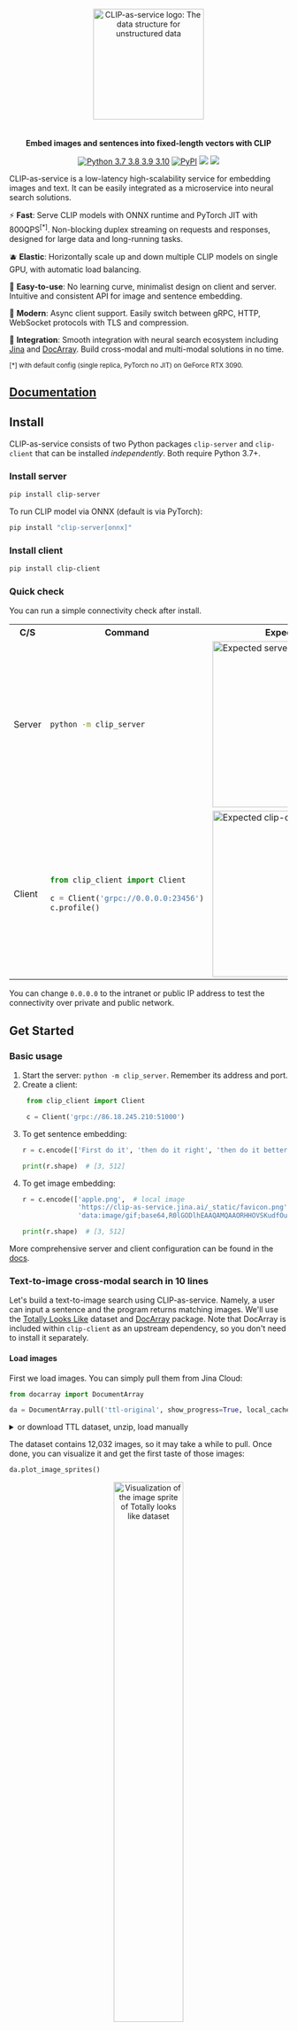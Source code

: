 <p align="center">
<br>
<br>
<br>
<img src="https://github.com/jina-ai/clip-as-service/blob/main/docs/_static/logo-light.svg?raw=true" alt="CLIP-as-service logo: The data structure for unstructured data" width="200px">
<br>
<br>
<br>
<b>Embed images and sentences into fixed-length vectors with CLIP</b>
</p>

<p align=center>
<a href="https://pypi.org/project/clip_server/"><img src="https://github.com/jina-ai/jina/blob/master/.github/badges/python-badge.svg?raw=true" alt="Python 3.7 3.8 3.9 3.10" title="CLIP-as-service supports Python 3.7 and above"></a>
<a href="https://pypi.org/project/clip_server/"><img src="https://img.shields.io/pypi/v/clip_server?color=%23099cec&amp;label=PyPI&amp;logo=pypi&amp;logoColor=white" alt="PyPI"></a>
<a href="https://slack.jina.ai"><img src="https://img.shields.io/badge/Slack-2.7k%2B-blueviolet?logo=slack&amp;logoColor=white"></a>
<a href="https://codecov.io/gh/jina-ai/clip-as-service"><img src="https://codecov.io/gh/jina-ai/clip-as-service/branch/main/graph/badge.svg?token=M7aC0FgIqd"/></a>
</p>

<!-- start elevator-pitch -->

CLIP-as-service is a low-latency high-scalability service for embedding images and text. It can be easily integrated as a microservice into neural search solutions.

⚡ **Fast**: Serve CLIP models with ONNX runtime and PyTorch JIT with 800QPS<sup>[*]</sup>. Non-blocking duplex streaming on requests and responses, designed for large data and long-running tasks. 

🫐 **Elastic**: Horizontally scale up and down multiple CLIP models on single GPU, with automatic load balancing.

🐥 **Easy-to-use**: No learning curve, minimalist design on client and server. Intuitive and consistent API for image and sentence embedding. 

👒 **Modern**: Async client support. Easily switch between gRPC, HTTP, WebSocket protocols with TLS and compression.

🍱 **Integration**: Smooth integration with neural search ecosystem including [Jina](https://github.com/jina-ai/jina) and [DocArray](https://github.com/jina-ai/docarray). Build cross-modal and multi-modal solutions in no time. 

<sup>[*] with default config (single replica, PyTorch no JIT) on GeForce RTX 3090. </sup>

<!-- end elevator-pitch -->

## [Documentation](https://clip-as-service.jina.ai)

## Install

CLIP-as-service consists of two Python packages `clip-server` and `clip-client` that can be installed _independently_. Both require Python 3.7+. 

### Install server

```bash
pip install clip-server
```

To run CLIP model via ONNX (default is via PyTorch):

```bash
pip install "clip-server[onnx]"
```

### Install client

```bash
pip install clip-client
```

### Quick check

You can run a simple connectivity check after install.


<table>
<tr>
<th> C/S </th> 
<th> Command </th> 
<th> Expect output </th>
</tr>
<tr>
<td>
Server
</td>
<td> 

```bash
python -m clip_server
```
     
</td>
<td>

<img src="https://github.com/jina-ai/clip-as-service/blob/main/.github/README-img/server-output.svg?raw=true" alt="Expected server output" width="300px">

</td>
</tr>
<tr>
<td>
Client
</td>
<td> 

```python
from clip_client import Client

c = Client('grpc://0.0.0.0:23456')
c.profile()
```
     
</td>
<td>

<img src="https://github.com/jina-ai/clip-as-service/blob/main/.github/README-img/pyclient-output.svg?raw=true" alt="Expected clip-client output" width="300px">

</td>
</tr>
</table>


You can change `0.0.0.0` to the intranet or public IP address to test the connectivity over private and public network. 


## Get Started

### Basic usage

1. Start the server: `python -m clip_server`. Remember its address and port.
2. Create a client:
   ```python
    from clip_client import Client
   
    c = Client('grpc://86.18.245.210:51000')
    ```
3. To get sentence embedding:
    ```python    
    r = c.encode(['First do it', 'then do it right', 'then do it better'])
    
    print(r.shape)  # [3, 512] 
    ```
4. To get image embedding:
    ```python    
    r = c.encode(['apple.png',  # local image 
                  'https://clip-as-service.jina.ai/_static/favicon.png',  # remote image
                  'data:image/gif;base64,R0lGODlhEAAQAMQAAORHHOVSKudfOulrSOp3WOyDZu6QdvCchPGolfO0o/XBs/fNwfjZ0frl3/zy7////wAAAAAAAAAAAAAAAAAAAAAAAAAAAAAAAAAAAAAAAAAAAAAAAAAAAAAAAAAAAAAAACH5BAkAABAALAAAAAAQABAAAAVVICSOZGlCQAosJ6mu7fiyZeKqNKToQGDsM8hBADgUXoGAiqhSvp5QAnQKGIgUhwFUYLCVDFCrKUE1lBavAViFIDlTImbKC5Gm2hB0SlBCBMQiB0UjIQA7'])  # in image URI
    
    print(r.shape)  # [3, 512]
    ```

More comprehensive server and client configuration can be found in the [docs](https://clip-as-service.jina.ai/).

### Text-to-image cross-modal search in 10 lines

Let's build a text-to-image search using CLIP-as-service. Namely, a user can input a sentence and the program returns matching images. We'll use the [Totally Looks Like](https://sites.google.com/view/totally-looks-like-dataset) dataset and [DocArray](https://github.com/jina-ai/docarray) package. Note that DocArray is included within `clip-client` as an upstream dependency, so you don't need to install it separately.

#### Load images

First we load images. You can simply pull them from Jina Cloud:

```python
from docarray import DocumentArray

da = DocumentArray.pull('ttl-original', show_progress=True, local_cache=True)
```

<details>
<summary>or download TTL dataset, unzip, load manually</summary>

Alternatively, you can go to [Totally Looks Like](https://sites.google.com/view/totally-looks-like-dataset) official website, unzip and load images:

```python
from docarray import DocumentArray

da = DocumentArray.from_files(['left/*.jpg', 'right/*.jpg'])
```

</details>

The dataset contains 12,032 images, so it may take a while to pull. Once done, you can visualize it and get the first taste of those images:

```python
da.plot_image_sprites()
```

<p align="center">
<img src="https://github.com/jina-ai/clip-as-service/blob/main/.github/README-img/ttl-image-sprites.png?raw=true" alt="Visualization of the image sprite of Totally looks like dataset" width="50%">
</p>

#### Encode images

Start the server with `python -m clip_server`. Let's say it's at `86.18.245.210:51000` with `GRPC` protocol (you will get this information after running the server).

Create a Python client script:

```python
from clip_client import Client

c = Client(server='grpc://86.18.245.210:51000')

da = c.encode(da, show_progress=True)
```

Depending on your GPU and client-server network, it may take a while to embed 12K images. In my case, it took about two minutes.

<details>
<summary>Download the pre-encoded dataset</summary>

If you're impatient or don't have a GPU, waiting can be Hell. In this case, you can simply pull our pre-encoded image dataset:

```python
from docarray import DocumentArray

da = DocumentArray.pull('ttl-embedding', show_progress=True, local_cache=True)
```

</details>

#### Search via sentence 

Let's build a simple prompt to allow a user to type sentence:

```python
while True:
    vec = c.encode([input('sentence> ')])
    r = da.find(query=vec, limit=9)
    r.plot_image_sprites()
```

#### Showcase

Now you can input arbitrary English sentences and view the top-9 matching images. Search is fast and instinctive. Let's have some fun:

<table>
<tr>
<th> "a happy potato" </th> 
<th> "a super evil AI" </th> 
<th> "a guy enjoying his burger" </th>
</tr>
<tr>
<td>

<p align="center">
<img src="https://github.com/jina-ai/clip-as-service/blob/main/.github/README-img/a-happy-potato.png?raw=true" alt="Visualization of the image sprite of Totally looks like dataset" width="100%">
</p>

</td>
<td>

<p align="center">
<img src="https://github.com/jina-ai/clip-as-service/blob/main/.github/README-img/a-super-evil-AI.png?raw=true" alt="Visualization of the image sprite of Totally looks like dataset" width="100%">
</p>

</td>
<td>

<p align="center">
<img src="https://github.com/jina-ai/clip-as-service/blob/main/.github/README-img/a-guy-enjoying-his-burger.png?raw=true" alt="Visualization of the image sprite of Totally looks like dataset" width="100%">
</p>

</td>
</tr>
</table>


<table>
<tr>
<th> "professor cat is very serious" </th> 
<th> "an ego engineer lives with parent" </th> 
<th> "there will be no tomorrow so lets eat unhealthy" </th>
</tr>
<tr>
<td>

<p align="center">
<img src="https://github.com/jina-ai/clip-as-service/blob/main/.github/README-img/professor-cat-is-very-serious.png?raw=true" alt="Visualization of the image sprite of Totally looks like dataset" width="100%">
</p>

</td>
<td>

<p align="center">
<img src="https://github.com/jina-ai/clip-as-service/blob/main/.github/README-img/an-ego-engineer-lives-with-parent.png?raw=true" alt="Visualization of the image sprite of Totally looks like dataset" width="100%">
</p>

</td>
<td>

<p align="center">
<img src="https://github.com/jina-ai/clip-as-service/blob/main/.github/README-img/there-will-be-no-tomorrow-so-lets-eat-unhealthy.png?raw=true" alt="Visualization of the image sprite of Totally looks like dataset" width="100%">
</p>

</td>
</tr>
</table>

Let's save the embedding result for our next example: 

```python
da.save_binary('ttl-image')
```

### Image-to-text cross-modal search in 10 Lines

We can also switch the input and output of the last program to achieve image-to-text search. Precisely, given a query image find the sentence that best describes the image.

Let's use all sentences from the book "Pride and Prejudice". 

```python
from docarray import Document, DocumentArray

d = Document(uri='https://www.gutenberg.org/files/1342/1342-0.txt').load_uri_to_text()
da = DocumentArray(
    Document(text=s.strip()) for s in d.text.replace('\r\n', '').split('.') if s.strip()
)
```

Let's look at what we got:

```python
da.summary()
```

```text
            Documents Summary            
                                         
  Length                 6403            
  Homogenous Documents   True            
  Common Attributes      ('id', 'text')  
                                         
                     Attributes Summary                     
                                                            
  Attribute   Data type   #Unique values   Has empty value  
 ────────────────────────────────────────────────────────── 
  id          ('str',)    6403             False            
  text        ('str',)    6030             False            
```

#### Encode sentences

Now encode these 6,403 sentences, it may take 10 seconds or less depending on your GPU and network: 

```python
from clip_client import Client

c = Client('grpc://86.18.245.210:51000')

r = c.encode(da, show_progress=True)
```

<details>
<summary>Download the pre-encoded dataset</summary>

Again, for people who are impatient or don't have a GPU, we have prepared a pre-encoded text dataset:

```python
from docarray import DocumentArray

da = DocumentArray.pull('ttl-textual', show_progress=True, local_cache=True)
```

</details>

#### Search via image

Let's load our previously stored image embedding, randomly sample 10 image Documents, then find top-1 nearest neighbour of each.

```python
from docarray import DocumentArray

img_da = DocumentArray.load_binary('ttl-image')

for d in img_da.sample(10):
    print(da.find(d.embedding, limit=1)[0].text)
```

#### Showcase

Fun time! Note, unlike the previous example, here the input is an image and the sentence is the output. All sentences come from the book "Pride and Prejudice". 

<table>
<tr>
<td>
<p align="center">
<img src="https://github.com/jina-ai/clip-as-service/blob/main/.github/README-img/Besides,-there-was-truth-in-his-looks.png?raw=true" alt="Visualization of the image sprite of Totally looks like dataset" height="100px">
</p>


</td>
<td>

<p align="center">
<img src="https://github.com/jina-ai/clip-as-service/blob/main/.github/README-img/Gardiner-smiled.png?raw=true" alt="Visualization of the image sprite of Totally looks like dataset" height="100px">
</p>

</td>
<td>

<p align="center">
<img src="https://github.com/jina-ai/clip-as-service/blob/main/.github/README-img/what’s-his-name.png?raw=true" alt="Visualization of the image sprite of Totally looks like dataset" height="100px">
</p>

</td>
<td>

<p align="center">
<img src="https://github.com/jina-ai/clip-as-service/blob/main/.github/README-img/By-tea-time,-however,-the-dose-had-been-enough,-and-Mr.png?raw=true" alt="Visualization of the image sprite of Totally looks like dataset" height="100px">
</p>

</td>

<td>

<p align="center">
<img src="https://github.com/jina-ai/clip-as-service/blob/main/.github/README-img/You-do-not-look-well.png?raw=true" alt="Visualization of the image sprite of Totally looks like dataset" height="100px">
</p>

</td>
</tr>
<tr>
<td>Besides, there was truth in his looks</td>
<td>Gardiner smiled</td>
<td>what’s his name</td>
<td>By tea time, however, the dose had been enough, and Mr</td>
<td>You do not look well</td>
</tr>
</table>

<table>
<tr>
<td>
<p align="center">
<img src="https://github.com/jina-ai/clip-as-service/blob/main/.github/README-img/“A-gamester!”-she-cried.png?raw=true" alt="Visualization of the image sprite of Totally looks like dataset" height="100px">
</p>


</td>
<td>

<p align="center">
<img src="https://github.com/jina-ai/clip-as-service/blob/main/.github/README-img/If-you-mention-my-name-at-the-Bell,-you-will-be-attended-to.png?raw=true" alt="Visualization of the image sprite of Totally looks like dataset" height="100px">
</p>

</td>
<td>

<p align="center">
<img src="https://github.com/jina-ai/clip-as-service/blob/main/.github/README-img/Never-mind-Miss-Lizzy’s-hair.png?raw=true" alt="Visualization of the image sprite of Totally looks like dataset" height="100px">
</p>

</td>
<td>

<p align="center">
<img src="https://github.com/jina-ai/clip-as-service/blob/main/.github/README-img/Elizabeth-will-soon-be-the-wife-of-Mr.png?raw=true" alt="Visualization of the image sprite of Totally looks like dataset" height="100px">
</p>

</td>

<td>

<p align="center">
<img src="https://github.com/jina-ai/clip-as-service/blob/main/.github/README-img/I-saw-them-the-night-before-last.png?raw=true" alt="Visualization of the image sprite of Totally looks like dataset" height="100px">
</p>

</td>
</tr>
<tr>
<td>“A gamester!” she cried</td>
<td>If you mention my name at the Bell, you will be attended to</td>
<td>Never mind Miss Lizzy’s hair</td>
<td>Elizabeth will soon be the wife of Mr</td>
<td>I saw them the night before last</td>
</tr>
</table>


Intrigued? That's only scratching the surface of what CLIP-as-service is capable of. [Read our docs to learn more](https://clip-as-service.jina.ai).


<!-- start support-pitch -->
## Support

- Use [Discussions](https://github.com/jina-ai/clip-as-service/discussions) to talk about your use cases, questions, and
  support queries.
- Join our [Slack community](https://slack.jina.ai) and chat with other community members about ideas.
- Join our [Engineering All Hands](https://youtube.com/playlist?list=PL3UBBWOUVhFYRUa_gpYYKBqEAkO4sxmne) meet-up to discuss your use case and learn Jina's new features.
    - **When?** The second Tuesday of every month
    - **Where?**
      Zoom ([see our public events calendar](https://calendar.google.com/calendar/embed?src=c_1t5ogfp2d45v8fit981j08mcm4%40group.calendar.google.com&ctz=Europe%2FBerlin)/[.ical](https://calendar.google.com/calendar/ical/c_1t5ogfp2d45v8fit981j08mcm4%40group.calendar.google.com/public/basic.ics))
      and [live stream on YouTube](https://youtube.com/c/jina-ai)
- Subscribe to the latest video tutorials on our [YouTube channel](https://youtube.com/c/jina-ai)

## Join Us

CLIP-as-service is backed by [Jina AI](https://jina.ai) and licensed under [Apache-2.0](./LICENSE). [We are actively hiring](https://jobs.jina.ai) AI engineers, solution engineers to build the next neural search ecosystem in open-source.

<!-- end support-pitch -->

